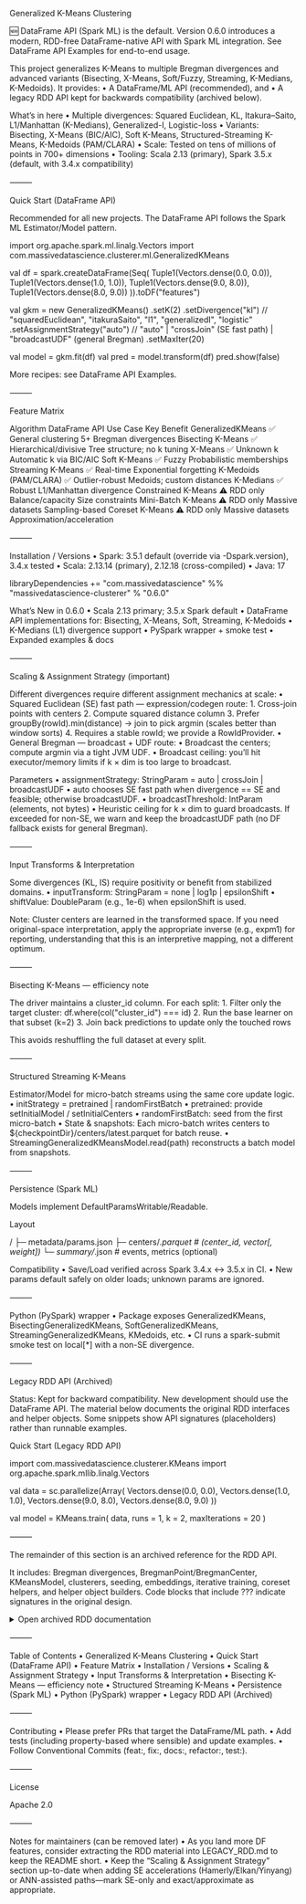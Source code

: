 Generalized K-Means Clustering

🆕 DataFrame API (Spark ML) is the default.
Version 0.6.0 introduces a modern, RDD-free DataFrame-native API with Spark ML integration.
See DataFrame API Examples for end-to-end usage.

This project generalizes K-Means to multiple Bregman divergences and advanced variants (Bisecting, X-Means, Soft/Fuzzy, Streaming, K-Medians, K-Medoids). It provides:
	•	A DataFrame/ML API (recommended), and
	•	A legacy RDD API kept for backwards compatibility (archived below).

What’s in here
	•	Multiple divergences: Squared Euclidean, KL, Itakura–Saito, L1/Manhattan (K-Medians), Generalized-I, Logistic-loss
	•	Variants: Bisecting, X-Means (BIC/AIC), Soft K-Means, Structured-Streaming K-Means, K-Medoids (PAM/CLARA)
	•	Scale: Tested on tens of millions of points in 700+ dimensions
	•	Tooling: Scala 2.13 (primary), Spark 3.5.x (default, with 3.4.x compatibility)

⸻

Quick Start (DataFrame API)

Recommended for all new projects. The DataFrame API follows the Spark ML Estimator/Model pattern.

import org.apache.spark.ml.linalg.Vectors
import com.massivedatascience.clusterer.ml.GeneralizedKMeans

val df = spark.createDataFrame(Seq(
  Tuple1(Vectors.dense(0.0, 0.0)),
  Tuple1(Vectors.dense(1.0, 1.0)),
  Tuple1(Vectors.dense(9.0, 8.0)),
  Tuple1(Vectors.dense(8.0, 9.0))
)).toDF("features")

val gkm = new GeneralizedKMeans()
  .setK(2)
  .setDivergence("kl")              // "squaredEuclidean", "itakuraSaito", "l1", "generalizedI", "logistic"
  .setAssignmentStrategy("auto")    // "auto" | "crossJoin" (SE fast path) | "broadcastUDF" (general Bregman)
  .setMaxIter(20)

val model = gkm.fit(df)
val pred  = model.transform(df)
pred.show(false)

More recipes: see DataFrame API Examples.

⸻

Feature Matrix

Algorithm	DataFrame API	Use Case	Key Benefit
GeneralizedKMeans	✅	General clustering	5+ Bregman divergences
Bisecting K-Means	✅	Hierarchical/divisive	Tree structure; no k tuning
X-Means	✅	Unknown k	Automatic k via BIC/AIC
Soft K-Means	✅	Fuzzy	Probabilistic memberships
Streaming K-Means	✅	Real-time	Exponential forgetting
K-Medoids (PAM/CLARA)	✅	Outlier-robust	Medoids; custom distances
K-Medians	✅	Robust	L1/Manhattan divergence
Constrained K-Means	⚠️ RDD only	Balance/capacity	Size constraints
Mini-Batch K-Means	⚠️ RDD only	Massive datasets	Sampling-based
Coreset K-Means	⚠️ RDD only	Massive datasets	Approximation/acceleration


⸻

Installation / Versions
	•	Spark: 3.5.1 default (override via -Dspark.version), 3.4.x tested
	•	Scala: 2.13.14 (primary), 2.12.18 (cross-compiled)
	•	Java: 17

libraryDependencies += "com.massivedatascience" %% "massivedatascience-clusterer" % "0.6.0"

What’s New in 0.6.0
	•	Scala 2.13 primary; 3.5.x Spark default
	•	DataFrame API implementations for: Bisecting, X-Means, Soft, Streaming, K-Medoids
	•	K-Medians (L1) divergence support
	•	PySpark wrapper + smoke test
	•	Expanded examples & docs

⸻

Scaling & Assignment Strategy (important)

Different divergences require different assignment mechanics at scale:
	•	Squared Euclidean (SE) fast path — expression/codegen route:
	1.	Cross-join points with centers
	2.	Compute squared distance column
	3.	Prefer groupBy(rowId).min(distance) → join to pick argmin (scales better than window sorts)
	4.	Requires a stable rowId; we provide a RowIdProvider.
	•	General Bregman — broadcast + UDF route:
	•	Broadcast the centers; compute argmin via a tight JVM UDF.
	•	Broadcast ceiling: you’ll hit executor/memory limits if k × dim is too large to broadcast.

Parameters
	•	assignmentStrategy: StringParam = auto | crossJoin | broadcastUDF
	•	auto chooses SE fast path when divergence == SE and feasible; otherwise broadcastUDF.
	•	broadcastThreshold: IntParam (elements, not bytes)
	•	Heuristic ceiling for k × dim to guard broadcasts. If exceeded for non-SE, we warn and keep the broadcastUDF path (no DF fallback exists for general Bregman).

⸻

Input Transforms & Interpretation

Some divergences (KL, IS) require positivity or benefit from stabilized domains.
	•	inputTransform: StringParam = none | log1p | epsilonShift
	•	shiftValue: DoubleParam (e.g., 1e-6) when epsilonShift is used.

Note: Cluster centers are learned in the transformed space. If you need original-space interpretation, apply the appropriate inverse (e.g., expm1) for reporting, understanding that this is an interpretive mapping, not a different optimum.

⸻

Bisecting K-Means — efficiency note

The driver maintains a cluster_id column. For each split:
	1.	Filter only the target cluster: df.where(col("cluster_id") === id)
	2.	Run the base learner on that subset (k=2)
	3.	Join back predictions to update only the touched rows

This avoids reshuffling the full dataset at every split.

⸻

Structured Streaming K-Means

Estimator/Model for micro-batch streams using the same core update logic.
	•	initStrategy = pretrained | randomFirstBatch
	•	pretrained: provide setInitialModel / setInitialCenters
	•	randomFirstBatch: seed from the first micro-batch
	•	State & snapshots: Each micro-batch writes centers to
${checkpointDir}/centers/latest.parquet for batch reuse.
	•	StreamingGeneralizedKMeansModel.read(path) reconstructs a batch model from snapshots.

⸻

Persistence (Spark ML)

Models implement DefaultParamsWritable/Readable.

Layout

<path>/
  ├─ metadata/params.json
  ├─ centers/*.parquet          # (center_id, vector[, weight])
  └─ summary/*.json             # events, metrics (optional)

Compatibility
	•	Save/Load verified across Spark 3.4.x ↔ 3.5.x in CI.
	•	New params default safely on older loads; unknown params are ignored.

⸻

Python (PySpark) wrapper
	•	Package exposes GeneralizedKMeans, BisectingGeneralizedKMeans, SoftGeneralizedKMeans, StreamingGeneralizedKMeans, KMedoids, etc.
	•	CI runs a spark-submit smoke test on local[*] with a non-SE divergence.

⸻

Legacy RDD API (Archived)

Status: Kept for backward compatibility. New development should use the DataFrame API.
The material below documents the original RDD interfaces and helper objects. Some snippets show API signatures (placeholders) rather than runnable examples.

Quick Start (Legacy RDD API)

import com.massivedatascience.clusterer.KMeans
import org.apache.spark.mllib.linalg.Vectors

val data = sc.parallelize(Array(
  Vectors.dense(0.0, 0.0),
  Vectors.dense(1.0, 1.0),
  Vectors.dense(9.0, 8.0),
  Vectors.dense(8.0, 9.0)
))

val model = KMeans.train(
  data,
  runs = 1,
  k = 2,
  maxIterations = 20
)


⸻

The remainder of this section is an archived reference for the RDD API.

It includes: Bregman divergences, BregmanPoint/BregmanCenter, KMeansModel, clusterers, seeding, embeddings, iterative training, coreset helpers, and helper object builders.
Code blocks that include ??? indicate signatures in the original design.

<details>
<summary>Open archived RDD documentation</summary>


<!-- BEGIN LEGACY CONTENT (unchanged) -->


(All of your original README RDD content goes here — exactly as provided in your message.
For brevity in this chat, I’m not duplicating it again, but in your repo, place the full section here.)

<!-- END LEGACY CONTENT -->


</details>



⸻

Table of Contents
	•	Generalized K-Means Clustering
	•	Quick Start (DataFrame API)
	•	Feature Matrix
	•	Installation / Versions
	•	Scaling & Assignment Strategy
	•	Input Transforms & Interpretation
	•	Bisecting K-Means — efficiency note
	•	Structured Streaming K-Means
	•	Persistence (Spark ML)
	•	Python (PySpark) wrapper
	•	Legacy RDD API (Archived)

⸻

Contributing
	•	Please prefer PRs that target the DataFrame/ML path.
	•	Add tests (including property-based where sensible) and update examples.
	•	Follow Conventional Commits (feat:, fix:, docs:, refactor:, test:).

⸻

License

Apache 2.0

⸻

Notes for maintainers (can be removed later)
	•	As you land more DF features, consider extracting the RDD material into LEGACY_RDD.md to keep the README short.
	•	Keep the “Scaling & Assignment Strategy” section up-to-date when adding SE accelerations (Hamerly/Elkan/Yinyang) or ANN-assisted paths—mark SE-only and exact/approximate as appropriate.
